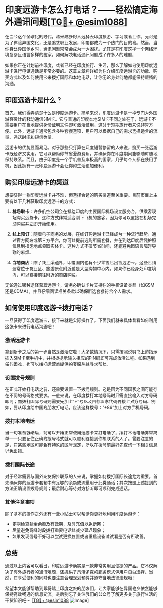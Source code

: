 # 印度远游卡怎么打电话？——轻松搞定海外通讯问题[[TG💪+ @esim1088](https://t.me/s/esim1088)]

在当今这个全球化的时代，越来越多的人选择去印度旅游、学习或者工作。无论是为了体验异国文化，还是追求职业发展，印度都成为一个热门的目的地。然而，当你身处异国他乡时，通讯问题常常会成为一大困扰。尤其是在印度这样一个网络环境复杂且语言多样的国家，如何解决电话通讯问题成了许多人的难题。

如果你正在计划前往印度，或者已经在印度旅行、生活，那么了解如何使用印度远游卡进行电话通话是非常必要的。这篇文章将详细为你介绍印度远游卡的功能、购买方式以及如何使用它来拨打国际和本地电话，让你无论身处何地都能保持顺畅的沟通。

## 印度远游卡是什么？

首先，我们得弄清楚什么是印度远游卡。简单来说，印度远游卡是一种专门为外国游客设计的移动通信SIM卡。它与普通的印度本地SIM卡不同之处在于，远游卡不需要用户在当地提供身份证明文件即可激活使用，这对于短期旅行者来说非常方便。此外，远游卡通常包含多种套餐选项，用户可以根据自己的需求选择适合的流量、通话时间和短信数量。

远游卡的优势显而易见。对于那些只打算在印度短暂停留的人来说，购买一张远游卡既经济又实用。它可以帮助你节省漫游费用，并确保你在印度期间能够随时随地保持联系。而且，由于印度是一个手机普及率极高的国家，几乎每个人都在使用手机，因此拥有一张印度远游卡会让你的生活更加便利。

## 购买印度远游卡的渠道

想要获得一张印度远游卡并不难，但选择合适的购买渠道至关重要。目前市面上主要有以下几种获取印度远游卡的方式：

1. **机场取卡**：许多航空公司会在抵达印度的主要国际机场设立服务台，供乘客现场购买远游卡。这种方式非常适合刚下飞机的旅客，因为你可以直接在机场完成购买并立即开始使用。

2. **线上预订**：随着电子商务的发展，在线订购远游卡已经成为一种流行趋势。通过官方网站或第三方平台，你可以提前选购所需套餐，并在到达印度后凭护照信息到指定地点领取实体卡。这种方式不仅节省时间，还能避免因语言障碍导致的麻烦。

3. **当地商店**：除了线上渠道外，印度国内也有不少零售店出售远游卡。这些店铺通常位于商业区、旅游景点附近或是大型购物中心内。如果你已经身处印度境内，可以直接前往附近的商店购买。

无论通过哪种途径获取远游卡，请务必确认卡片支持你的手机设备类型（如GSM还是CDMA），并且仔细阅读相关条款以确保所选套餐符合个人需求。

## 如何使用印度远游卡拨打电话？

一旦获得了印度远游卡，接下来就是实际操作了。下面我们就来具体看看如何利用这张卡来进行电话沟通吧！

### 激活远游卡

拿到新卡之后的第一步当然是激活它啦！大多数情况下，只需按照说明书上的指示插入SIM卡至手机中，并根据提示输入相应的PIN码即可完成激活过程。如果遇到任何困难，也可以拨打运营商提供的客服热线寻求帮助。

### 设置拨号规则

在正式开始打电话之前，还需要设置一下拨号规则。这是因为不同国家之间可能存在不同的号码格式要求。一般来说，在印度拨打本地号码时只需直接输入对方号码即可；而拨打国际号码则需要先加上“+”号以及目标国家代码再接上对方号码。例如，要从印度给中国的朋友打电话，应该这样拨号：“+86”加上对方手机号码。

### 拨打本地电话

当一切准备就绪后，就可以开始正常使用远游卡来打电话了。拨打本地电话非常简单——只要记住正确的拨号格式就可以顺利连接到你想联系的人了。需要注意的是，在某些地区可能会有特殊的区号规定，所以在拨号前最好先查询一下相关信息以免出错。

### 拨打国际长途

对于经常需要与国外亲友保持联系的人来说，掌握如何拨打国际长途尤为重要。首先确保你的远游卡套餐中有足够的余额或流量用于此类通话；其次按照上述提到的方法正确设置拨号规则；最后耐心等待对方接听即可顺利完成通话。

### 其他注意事项

除了基本的操作之外还有一些小贴士可以帮助你更好地利用印度远游卡：

- 定期检查剩余余额及有效期，及时充值以免断网；
- 尽量避免高峰时段拨打重要电话以减少延迟现象；
- 如果发现信号不好可以尝试更换位置或者重启设备试试看是否有所改善。

## 总结

通过以上内容可以看出，印度远游卡确实是一款非常实用且便捷的产品。它不仅解决了海外旅行者的通讯难题，还提供了灵活多变的服务模式供用户自由选择。当然，在享受便利的同时也要注意合理规划预算并遵守当地法律法规哦！

希望本文能够帮助到即将踏上印度之旅的朋友们，让大家能够在异国他乡依然能够保持高效畅通的信息交流。最后别忘了关注我们的公众号了解更多关于旅行生活的干货知识吧～ [[TG💪+ @esim1088](https://t.me/s/esim1088) ![Image](https://i.postimg.cc/4NQfJmqS/Snipaste-2025-05-13-00-14-12.png)]